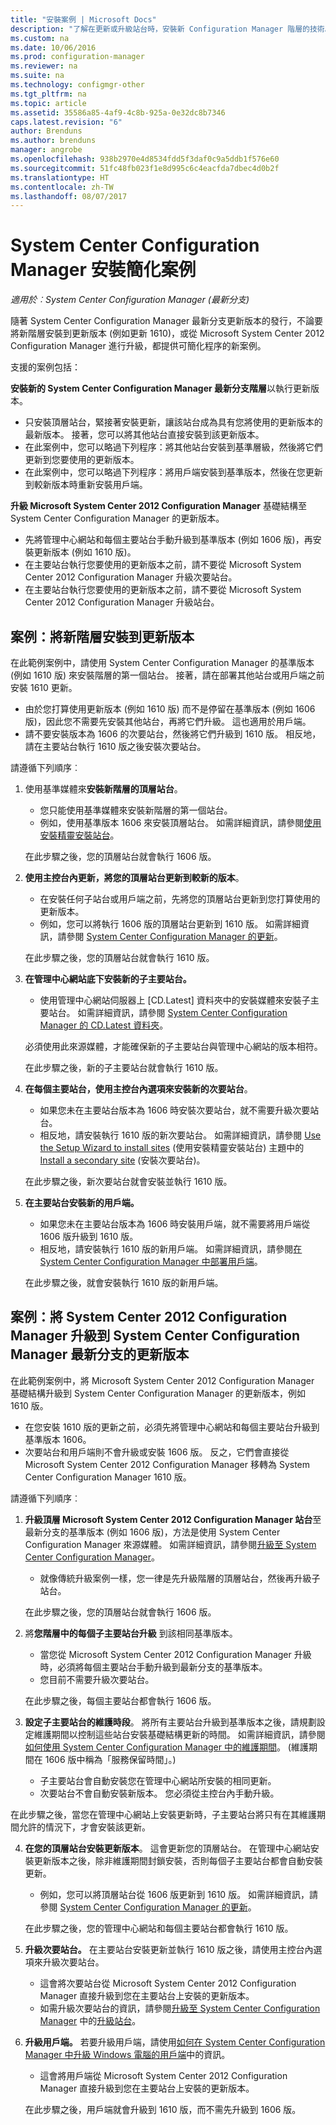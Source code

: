 ```yaml
---
title: "安裝案例 | Microsoft Docs"
description: "了解在更新或升級站台時，安裝新 Configuration Manager 階層的技術。"
ms.custom: na
ms.date: 10/06/2016
ms.prod: configuration-manager
ms.reviewer: na
ms.suite: na
ms.technology: configmgr-other
ms.tgt_pltfrm: na
ms.topic: article
ms.assetid: 35586a85-4af9-4c8b-925a-0e32dc8b7346
caps.latest.revision: "6"
author: Brenduns
ms.author: brenduns
manager: angrobe
ms.openlocfilehash: 938b2970e4d8534fdd5f3daf0c9a5ddb1f576e60
ms.sourcegitcommit: 51fc48fb023f1e8d995c6c4eacfda7dbec4d0b2f
ms.translationtype: HT
ms.contentlocale: zh-TW
ms.lasthandoff: 08/07/2017
---
```

# <a name="scenarios-to-streamline-your-installation-of-system-center-configuration-manager"></a>System Center Configuration Manager 安裝簡化案例

*適用於︰System Center Configuration Manager (最新分支)*

隨著 System Center Configuration Manager 最新分支更新版本的發行，不論要將新階層安裝到更新版本 (例如更新 1610)，或從 Microsoft System Center 2012 Configuration Manager 進行升級，都提供可簡化程序的新案例。

支援的案例包括：  

**安裝新的 System Center Configuration Manager 最新分支階層**以執行更新版本。  

-   只安裝頂層站台，緊接著安裝更新，讓該站台成為具有您將使用的更新版本的最新版本。 接著，您可以將其他站台直接安裝到該更新版本。  
-   在此案例中，您可以略過下列程序：將其他站台安裝到基準層級，然後將它們更新到您要使用的更新版本。  
-   在此案例中，您可以略過下列程序：將用戶端安裝到基準版本，然後在您更新到較新版本時重新安裝用戶端。  

**升級 Microsoft System Center 2012 Configuration Manager** 基礎結構至 System Center Configuration Manager 的更新版本。  

-   先將管理中心網站和每個主要站台手動升級到基準版本 (例如 1606 版)，再安裝更新版本 (例如 1610 版)。  
-   在主要站台執行您要使用的更新版本之前，請不要從 Microsoft System Center 2012 Configuration Manager 升級次要站台。  
-   在主要站台執行您要使用的更新版本之前，請不要從 Microsoft System Center 2012 Configuration Manager 升級站台。  

## <a name="scenario-install-a-new-hierarchy-to-an-update-version"></a>案例：將新階層安裝到更新版本  
在此範例案例中，請使用 System Center Configuration Manager 的基準版本 (例如 1610 版) 來安裝階層的第一個站台。 接著，請在部署其他站台或用戶端之前安裝 1610 更新。  

-   由於您打算使用更新版本 (例如 1610 版) 而不是停留在基準版本 (例如 1606 版)，因此您不需要先安裝其他站台，再將它們升級。 這也適用於用戶端。  
-   請不要安裝版本為 1606 的次要站台，然後將它們升級到 1610 版。 相反地，請在主要站台執行 1610 版之後安裝次要站台。  

請遵循下列順序︰  

1.  使用基準媒體來**安裝新階層的頂層站台**。  

    -   您只能使用基準媒體來安裝新階層的第一個站台。  
    -   例如，使用基準版本 1606 來安裝頂層站台。 如需詳細資訊，請參閱[使用安裝精靈安裝站台](/sccm/core/servers/deploy/install/use-the-setup-wizard-to-install-sites)。  

    在此步驟之後，您的頂層站台就會執行 1606 版。  

2.  **使用主控台內更新，將您的頂層站台更新到較新的版本**。  

    -   在安裝任何子站台或用戶端之前，先將您的頂層站台更新到您打算使用的更新版本。  
    -   例如，您可以將執行 1606 版的頂層站台更新到 1610 版。 如需詳細資訊，請參閱 [System Center Configuration Manager 的更新](../../../../core/servers/manage/updates.md)。  

    在此步驟之後，您的頂層站台就會執行 1610 版。  

3.  **在管理中心網站底下安裝新的子主要站台。**  

    -   使用管理中心網站伺服器上 [CD.Latest] 資料夾中的安裝媒體來安裝子主要站台。 如需詳細資訊，請參閱 [System Center Configuration Manager 的 CD.Latest 資料夾](../../../../core/servers/manage/the-cd.latest-folder.md)。  

      必須使用此來源媒體，才能確保新的子主要站台與管理中心網站的版本相符。  

    在此步驟之後，新的子主要站台就會執行 1610 版。  

4.  **在每個主要站台，使用主控台內選項來安裝新的次要站台**。  

    -   如果您未在主要站台版本為 1606 時安裝次要站台，就不需要升級次要站台。  
    -   相反地，請安裝執行 1610 版的新次要站台。 如需詳細資訊，請參閱 [Use the Setup Wizard to install sites](/sccm/core/servers/deploy/install/use-the-setup-wizard-to-install-sites) (使用安裝精靈安裝站台) 主題中的[Install a secondary site](/sccm/core/servers/deploy/install/use-the-setup-wizard-to-install-sites#bkmk_secondary) (安裝次要站台)。  

    在此步驟之後，新次要站台就會安裝並執行 1610 版。  

5.  **在主要站台安裝新的用戶端。**  

    -   如果您未在主要站台版本為 1606 時安裝用戶端，就不需要將用戶端從 1606 版升級到 1610 版。  
    -   相反地，請安裝執行 1610 版的新用戶端。 如需詳細資訊，請參閱[在 System Center Configuration Manager 中部署用戶端](../../../clients/deploy/deploy-clients-to-windows-computers.md)。  

    在此步驟之後，就會安裝執行 1610 版的新用戶端。  

## <a name="scenario-upgrade-system-center-2012-configuration-manager-to-an-update-version-of-system-center-configuration-manager-current-branch"></a>案例：將 System Center 2012 Configuration Manager 升級到 System Center Configuration Manager 最新分支的更新版本  
在此範例案例中，將 Microsoft System Center 2012 Configuration Manager 基礎結構升級到 System Center Configuration Manager 的更新版本，例如 1610 版。  

-   在您安裝 1610 版的更新之前，必須先將管理中心網站和每個主要站台升級到基準版本 1606。  
-   次要站台和用戶端則不會升級或安裝 1606 版。 反之，它們會直接從 Microsoft System Center 2012 Configuration Manager 移轉為 System Center Configuration Manager 1610 版。  

請遵循下列順序︰  

1.  **升級頂層 Microsoft System Center 2012 Configuration Manager 站台**至最新分支的基準版本 (例如 1606 版)，方法是使用 System Center Configuration Manager 來源媒體。 如需詳細資訊，請參閱[升級至 System Center Configuration Manager](../../../../core/servers/deploy/install/upgrade-to-configuration-manager.md)。  

    -   就像傳統升級案例一樣，您一律是先升級階層的頂層站台，然後再升級子站台。  

    在此步驟之後，您的頂層站台就會執行 1606 版。  

2.  將**您階層中的每個子主要站台升級** 到該相同基準版本。  

    -   當您從 Microsoft System Center 2012 Configuration Manager 升級時，必須將每個主要站台手動升級到最新分支的基準版本。  
    -   您目前不需要升級次要站台。  

    在此步驟之後，每個主要站台都會執行 1606 版。  

3.  **設定子主要站台的維護時段**。 將所有主要站台升級到基準版本之後，請規劃設定維護期間以控制這些站台安裝基礎結構更新的時間。 如需詳細資訊，請參閱[如何使用 System Center Configuration Manager 中的維護期間](../../../../core/clients/manage/collections/use-maintenance-windows.md)。  (維護期間在 1606 版中稱為「服務保留時間」。)  

    -   子主要站台會自動安裝您在管理中心網站所安裝的相同更新。  
    -   次要站台不會自動安裝新版本。 您必須從主控台內手動升級。  

  在此步驟之後，當您在管理中心網站上安裝更新時，子主要站台將只有在其維護期間允許的情況下，才會安裝該更新。  

4.  **在您的頂層站台安裝更新版本**。 這會更新您的頂層站台。 在管理中心網站安裝更新版本之後，除非維護期間封鎖安裝，否則每個子主要站台都會自動安裝更新。  

    -   例如，您可以將頂層站台從 1606 版更新到 1610 版。 如需詳細資訊，請參閱 [System Center Configuration Manager 的更新](../../../../core/servers/manage/updates.md)。  

    在此步驟之後，您的管理中心網站和每個主要站台都會執行 1610 版。  

5.  **升級次要站台。** 在主要站台安裝更新並執行 1610 版之後，請使用主控台內選項來升級次要站台。  

    -   這會將次要站台從 Microsoft System Center 2012 Configuration Manager 直接升級到您在主要站台上安裝的更新版本。  
    -   如需升級次要站台的資訊，請參閱[升級至 System Center Configuration Manager](../../../../core/servers/deploy/install/upgrade-to-configuration-manager.md) 中的[升級站台](../../../../core/servers/deploy/install/upgrade-to-configuration-manager.md#bkmk_upgrade)。  

6.  **升級用戶端。** 若要升級用戶端，請使用[如何在 System Center Configuration Manager 中升級 Windows 電腦的用戶端](../../../../core/clients/manage/upgrade/upgrade-clients-for-windows-computers.md)中的資訊。  

    -   這會將用戶端從 Microsoft System Center 2012 Configuration Manager 直接升級到您在主要站台上安裝的更新版本。  

    在此步驟之後，用戶端就會升級到 1610 版，而不需先升級到 1606 版。
